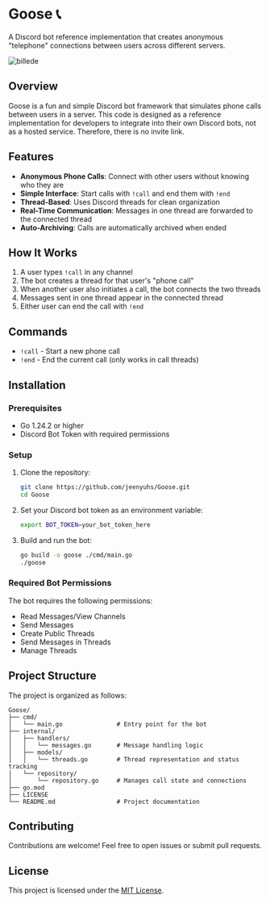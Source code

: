 # Goose 📞

A Discord bot reference implementation that creates anonymous "telephone" connections between users across different servers.

![billede](https://github.com/user-attachments/assets/660ec8d8-c661-41d1-b1f8-864dcc95ccd8)


## Overview

Goose is a fun and simple Discord bot framework that simulates phone calls between users in a server. This code is designed as a reference implementation for developers to integrate into their own Discord bots, not as a hosted service. Therefore, there is no invite link.

## Features

- **Anonymous Phone Calls**: Connect with other users without knowing who they are
- **Simple Interface**: Start calls with `!call` and end them with `!end`
- **Thread-Based**: Uses Discord threads for clean organization
- **Real-Time Communication**: Messages in one thread are forwarded to the connected thread
- **Auto-Archiving**: Calls are automatically archived when ended

## How It Works

1. A user types `!call` in any channel
2. The bot creates a thread for that user's "phone call"
3. When another user also initiates a call, the bot connects the two threads
4. Messages sent in one thread appear in the connected thread
5. Either user can end the call with `!end`

## Commands

- `!call` - Start a new phone call
- `!end` - End the current call (only works in call threads)

## Installation

### Prerequisites

- Go 1.24.2 or higher
- Discord Bot Token with required permissions

### Setup

1. Clone the repository:
   ```bash
   git clone https://github.com/jeenyuhs/Goose.git
   cd Goose
   ```

2. Set your Discord bot token as an environment variable:
   ```bash
   export BOT_TOKEN=your_bot_token_here
   ```

3. Build and run the bot:
   ```bash
   go build -o goose ./cmd/main.go
   ./goose
   ```

### Required Bot Permissions

The bot requires the following permissions:
- Read Messages/View Channels
- Send Messages
- Create Public Threads
- Send Messages in Threads
- Manage Threads

## Project Structure

The project is organized as follows:

```
Goose/
├── cmd/
│   └── main.go               # Entry point for the bot
├── internal/
│   ├── handlers/
│   │   └── messages.go       # Message handling logic
│   ├── models/
│   │   └── threads.go        # Thread representation and status tracking
│   └── repository/
│       └── repository.go     # Manages call state and connections
├── go.mod                    
├── LICENSE                   
└── README.md                 # Project documentation
```

## Contributing

Contributions are welcome! Feel free to open issues or submit pull requests.

## License

This project is licensed under the [MIT License](LICENSE).
